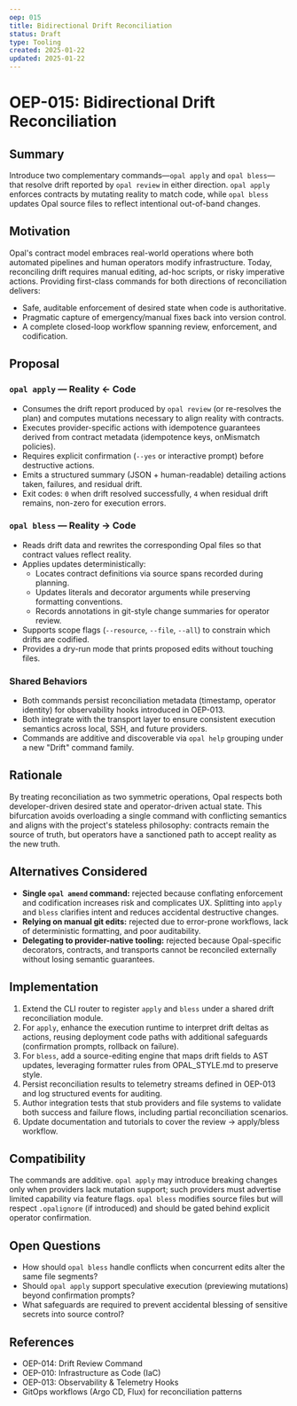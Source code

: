 ```yaml
---
oep: 015
title: Bidirectional Drift Reconciliation
status: Draft
type: Tooling
created: 2025-01-22
updated: 2025-01-22
---
```


# OEP-015: Bidirectional Drift Reconciliation

## Summary

Introduce two complementary commands—`opal apply` and `opal bless`—that resolve drift reported by `opal review` in either direction. `opal apply` enforces contracts by mutating reality to match code, while `opal bless` updates Opal source files to reflect intentional out-of-band changes.

## Motivation

Opal's contract model embraces real-world operations where both automated pipelines and human operators modify infrastructure. Today, reconciling drift requires manual editing, ad-hoc scripts, or risky imperative actions. Providing first-class commands for both directions of reconciliation delivers:

- Safe, auditable enforcement of desired state when code is authoritative.
- Pragmatic capture of emergency/manual fixes back into version control.
- A complete closed-loop workflow spanning review, enforcement, and codification.

## Proposal

### `opal apply` — Reality ← Code

- Consumes the drift report produced by `opal review` (or re-resolves the plan) and computes mutations necessary to align reality with contracts.
- Executes provider-specific actions with idempotence guarantees derived from contract metadata (idempotence keys, onMismatch policies).
- Requires explicit confirmation (`--yes` or interactive prompt) before destructive actions.
- Emits a structured summary (JSON + human-readable) detailing actions taken, failures, and residual drift.
- Exit codes: `0` when drift resolved successfully, `4` when residual drift remains, non-zero for execution errors.

### `opal bless` — Reality → Code

- Reads drift data and rewrites the corresponding Opal files so that contract values reflect reality.
- Applies updates deterministically:
  - Locates contract definitions via source spans recorded during planning.
  - Updates literals and decorator arguments while preserving formatting conventions.
  - Records annotations in git-style change summaries for operator review.
- Supports scope flags (`--resource`, `--file`, `--all`) to constrain which drifts are codified.
- Provides a dry-run mode that prints proposed edits without touching files.

### Shared Behaviors

- Both commands persist reconciliation metadata (timestamp, operator identity) for observability hooks introduced in OEP-013.
- Both integrate with the transport layer to ensure consistent execution semantics across local, SSH, and future providers.
- Commands are additive and discoverable via `opal help` grouping under a new "Drift" command family.

## Rationale

By treating reconciliation as two symmetric operations, Opal respects both developer-driven desired state and operator-driven actual state. This bifurcation avoids overloading a single command with conflicting semantics and aligns with the project's stateless philosophy: contracts remain the source of truth, but operators have a sanctioned path to accept reality as the new truth.

## Alternatives Considered

- **Single `opal amend` command:** rejected because conflating enforcement and codification increases risk and complicates UX. Splitting into `apply` and `bless` clarifies intent and reduces accidental destructive changes.
- **Relying on manual git edits:** rejected due to error-prone workflows, lack of deterministic formatting, and poor auditability.
- **Delegating to provider-native tooling:** rejected because Opal-specific decorators, contracts, and transports cannot be reconciled externally without losing semantic guarantees.

## Implementation

1. Extend the CLI router to register `apply` and `bless` under a shared drift reconciliation module.
2. For `apply`, enhance the execution runtime to interpret drift deltas as actions, reusing deployment code paths with additional safeguards (confirmation prompts, rollback on failure).
3. For `bless`, add a source-editing engine that maps drift fields to AST updates, leveraging formatter rules from OPAL_STYLE.md to preserve style.
4. Persist reconciliation results to telemetry streams defined in OEP-013 and log structured events for auditing.
5. Author integration tests that stub providers and file systems to validate both success and failure flows, including partial reconciliation scenarios.
6. Update documentation and tutorials to cover the review → apply/bless workflow.

## Compatibility

The commands are additive. `opal apply` may introduce breaking changes only when providers lack mutation support; such providers must advertise limited capability via feature flags. `opal bless` modifies source files but will respect `.opalignore` (if introduced) and should be gated behind explicit operator confirmation.

## Open Questions

- How should `opal bless` handle conflicts when concurrent edits alter the same file segments?
- Should `opal apply` support speculative execution (previewing mutations) beyond confirmation prompts?
- What safeguards are required to prevent accidental blessing of sensitive secrets into source control?

## References

- OEP-014: Drift Review Command
- OEP-010: Infrastructure as Code (IaC)
- OEP-013: Observability & Telemetry Hooks
- GitOps workflows (Argo CD, Flux) for reconciliation patterns
